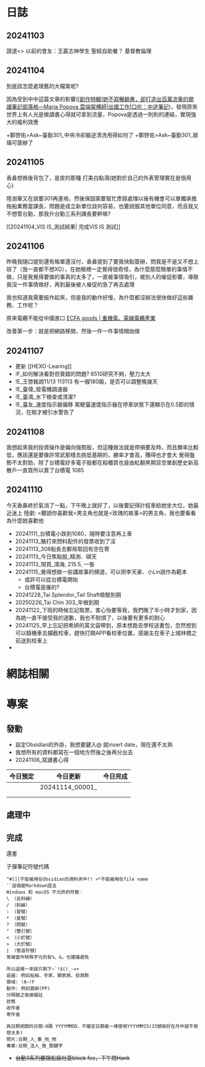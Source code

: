 
# 日誌

## 20241103 
證道<>
以前的會友：王贏志神學生
聖經自助餐？
基督教倫理

## 20241104 
到底該怎麼處理舊的大檔案呢?

因為受到中中這篇文章的影響([[創作特輯]她不寫暢銷書，卻打造出百萬流量的閱讀筆記部落格—Maria Popova 雲端架構師|出國工作|口吃：中途筆記](https://wanchunghuang.com/newsletter-20241025/?utm_source=substack&utm_medium=email))，發現原來世界上有人光是做讀書心得就可拿到流量，Popova是透過一則則的連結，實現強大的複利效應

+鄭啓佑>Ask~臺勤301_中央冷卻器逆清洗用得如何了
+鄭啓佑>Ask~臺勤301_玻璃可簽辦了


## 20241105 
香鼻想換後背包了，是皮的那種
打美白點滴(她對於自己的外表管理實在是很用心)

陸澍華又在說要301再進塢，然後保固案要幫忙彥錞處理以後有機會可以單獨承擔拖船業務當課長，問題是成立新單位談何容易，也要說服其他單位同意，而且我又不想管台勤，那我升台勤三系列課長要幹嘛?

[[20241104_VIS IS_測試結果| 完成VIS IS 測試]] 




## 20241106 
昨晚我隨口提到還有帳單還沒付，香鼻提到了要我快點簽辦，問我是不是又不想上班了（我一直都不想XD），在她眼裡一定覺得很奇怪，為什麼那麼簡單的事情不做，只是我覺得要做的事真的太多了，一直被事情吸引，被別人的催促影響，導致我沒一件事情做好，再到最後被人催促的急了再去處理

我也知道我需要振作起來，但是我的動作好慢，為什麼都沒辦法很快做好這些雜務、工作呢？

原來電纜不能從中國進口 [ECFA goods | 重機電、電線電纜產業](https://www.ecfagoods.tw/trade-detail.php?id=20)


改善第一步：就是把網路移開，然後一件一件事情開始做

## 20241107
- 更新 [[HEXO-Learing]]
- !F_如何解決看對但賣錯的問題? 6510研究不夠，壓力太大
- !E_王啓銘說11/13 113113 有一艘180級，是否可以調整晚幾天
- !E_臺偉_發電機調速器
- !E_臺鴻_水下檢查或清潔?
- !E_臺友_速度指示器偏移
	駕駛臺速度指示器在停車狀態下還顯示在0.5節的情況，在剛才被引水警告了

## 20241108
我想起來我的投資操作是偏向強勢股，但這種做法就是停損要及時，而且勝率比較低，應該還是要像許常武那樣去挑低基期的，勝率才會高，賺得也才會大
覺得盤勢不太對勁，除了台積電好多電子股都在殺櫃買也是由紅翻黑期貨空單創歷史新高 散戶一直買所以賣了台積電 1085
## 20241110
今天香鼻終於氣消了一點，下午晚上就好了，以後要記得計程車給她坐大位，她最近迷上 陸劇: <聽說你喜歡我>男主角也就是<玫瑰的故事>的男主角，我也要看看為什麼她喜歡他

- 20241111_台積電小跌到1080，隨時要注意再上車
- 20241113_駱打來問料配件的發票收到了沒
- 20241113_308船長去郵局取回有空在寄
- 20241113_今日焦點股_精測、碩天
- 20241113_現買_鴻海, 215.5, 一張
- 20241115_覺得想做一些講故事的頻道，可以把李天豪、小Lin說作為範本
	- 或許可以從台積電開始
	- 台積電是誰的?
- 20241228_Tai Splendor_Tail Shaft檢驗到期
- 20250226_Tai Chin 303_年檢到期
- 20241122_下班的時候忘記取票，害心怡要等我，我們晚了半小時才到家，因為她一直不接受我的道歉，我也不耐煩了，以後要有更多的耐心
- 20241125_早上忘記把希妍的英文袋帶到，原本想跑去學校送書包，忽然想到可以騎機車去攔截校車，趕快打開APP看校車位置，感謝主在車子上城林橋之前送到校車上
- 

# 網誌相關




# 專案
## 發動
- 設定Obsidian的外掛，我想要鍵入@ 就insert date，現在還不太熟
- 我想所有的資料都寫在一個地方然後之後再分出去
- 20241106_寫讀書心得

| 今日預定 | 今日更新            | 今日完成 |
| ---- | --------------- | ---- |
|      | 20241114_00001_ |      |
|      |                 |      |
|      |                 |      |


## 處理中

## 完成
還書 

子彈筆記符號代碼
```
^#[]|不能被用在Obsidian的資料夾中!! >*不能被用在file name
``這個是Markdown語法
Windows 和 macOS 不允許的符號：
\ （反斜線）
/ （斜線）
: （冒號）
* （星號）
? （問號）
" （雙引號）
< （小於號）
> （大於號）
| （管道符號）
常被當作特殊字元的有%、&，也建議避免

所以這樣一來就只剩下~`!$()_-=+
容器: 例如船舶、亨家、獅家族、投資群
領域: !A~!F
動作: 例如簽辦(PP)
分隔號之後接備註
狀態
收件者
寄件者

與日期相關的日期:8碼 YYYYMMDD，不確定日期者一律使用YYYYMM15(15號剛好在月中就不用想太多)
照片:日期_人_事_地_物
專案:日期_法人_做_關鍵字

```

- ~~台勤3系列要跟船級社簽block fee，下午問Hank~~
